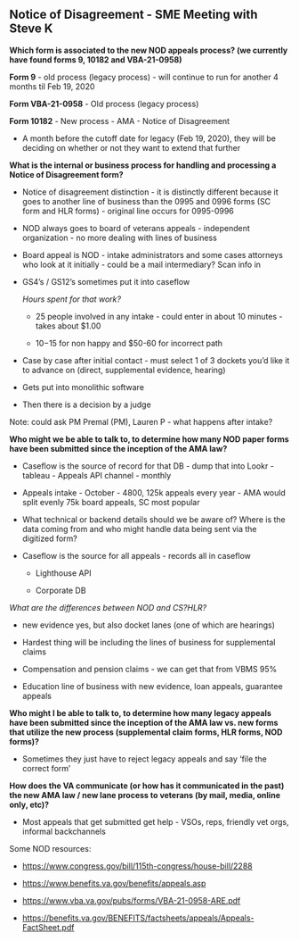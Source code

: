 ## Notice of Disagreement - SME Meeting with Steve K


**Which form is associated to the new NOD appeals process? (we currently have found forms 9, 10182 and VBA-21-0958)**

**Form 9** - old process (legacy process) - will continue to run for another 4 months til Feb 19, 2020

**Form VBA-21-0958** - Old process (legacy process)

**Form 10182** - New process - AMA - Notice of Disagreement

	
- A month before the cutoff date for legacy (Feb 19, 2020), they will be deciding on whether or not they want to extend that further



**What is the internal or business process for handling and processing a Notice of Disagreement form?**

- Notice of disagreement distinction - it is distinctly different because it goes to another line of business than the 0995 and 0996 forms (SC form and HLR forms) - original line occurs for 0995-0996

- NOD always goes to board of veterans appeals - independent organization - no more dealing with lines of business

- Board appeal is NOD - intake administrators and some cases attorneys who look at it initially - could be a mail intermediary? Scan info in

- GS4’s / GS12’s sometimes put it into caseflow

	*Hours spent for that work?* 

	- 25 people involved in any intake - could enter in about 10 minutes - takes about $1.00
	
	- $10-$15 for non happy and $50-60 for incorrect path

- Case by case after initial contact - must select 1 of 3 dockets you’d like it to advance on (direct, supplemental evidence, hearing)


- Gets put into monolithic software 

- Then there is a decision by a judge

Note: could ask PM Premal (PM), Lauren P - what happens after intake? 


**Who might we be able to talk to, to determine how many NOD paper forms have been submitted since the inception of the AMA law?**

- Caseflow is the source of record for that DB - dump that into Lookr - tableau - Appeals API channel - monthly 

- Appeals intake - October - 4800, 125k appeals every year - AMA would split evenly 75k board appeals, SC most popular


- What technical or backend details should we be aware of? Where is the data coming from and who might handle data being sent via the digitized form?

- Caseflow is the source for all appeals - records all in caseflow

	- Lighthouse API

	- Corporate DB


*What are the differences between NOD and CS?HLR?*

- new evidence yes, but also docket lanes (one of which are hearings)

- Hardest thing will be including the lines of business for supplemental claims

- Compensation and pension claims - we can get that from VBMS 95%

- Education line of business with new evidence, loan appeals, guarantee appeals



**Who might I be able to talk to, to determine how many legacy appeals have been submitted since the inception of the AMA law vs. new forms that utilize the new process (supplemental claim forms, HLR forms, NOD forms)?**

- Sometimes they just have to reject legacy appeals and say ‘file the correct form’



**How does the VA communicate (or how has it communicated in the past) the new AMA law / new lane process to veterans (by mail, media, online only, etc)?**


- Most appeals that get submitted get help - VSOs, reps, friendly vet orgs, informal backchannels





Some NOD resources: 

- https://www.congress.gov/bill/115th-congress/house-bill/2288

- https://www.benefits.va.gov/benefits/appeals.asp

- https://www.vba.va.gov/pubs/forms/VBA-21-0958-ARE.pdf

- https://benefits.va.gov/BENEFITS/factsheets/appeals/Appeals-FactSheet.pdf

	


